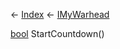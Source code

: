 ← [Index](Api-Index) ← [IMyWarhead](Sandbox.ModAPI.Ingame.IMyWarhead)

[bool](System.Boolean) StartCountdown()

